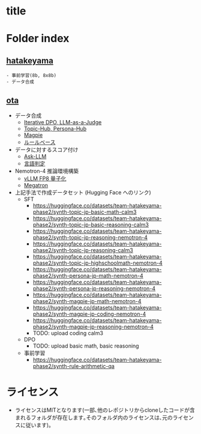 
# title


# Folder index
## [hatakeyama](hatakeyama)
    - 事前学習(8b, 8x8b)
    - データ合成

## [ota](ota)
- データ合成
  - [Iterative DPO, LLM-as-a-Judge](ota/iterative-dpo)
  - [Topic-Hub, Persona-Hub](ota/topic-hub)
  - [Magpie](ota/magpie)
  - [ルールベース](ota/rule-based)
- データに対するスコア付け
  - [Ask-LLM](ota/ask-llm)
  - [言語判定](ota/lang-identifier)
- Nemotron-4 推論環境構築
  - [vLLM FP8 量子化](ota/nemotron-vllm-fp8)
  - [Megatron](ota/nemotron-megatron)
- 上記手法で作成データセット (Hugging Face へのリンク)
  - SFT
    - https://huggingface.co/datasets/team-hatakeyama-phase2/synth-topic-jp-basic-math-calm3
    - https://huggingface.co/datasets/team-hatakeyama-phase2/synth-topic-jp-basic-reasoning-calm3
    - https://huggingface.co/datasets/team-hatakeyama-phase2/synth-topic-jp-reasoning-nemotron-4
    - https://huggingface.co/datasets/team-hatakeyama-phase2/synth-topic-jp-reasoning-calm3
    - https://huggingface.co/datasets/team-hatakeyama-phase2/synth-topic-jp-highschoolmath-nemotron-4
    - https://huggingface.co/datasets/team-hatakeyama-phase2/synth-persona-jp-math-nemotron-4
    - https://huggingface.co/datasets/team-hatakeyama-phase2/synth-persona-jp-reasoning-nemotron-4
    - https://huggingface.co/datasets/team-hatakeyama-phase2/synth-magpie-jp-math-nemotron-4
    - https://huggingface.co/datasets/team-hatakeyama-phase2/synth-magpie-jp-coding-nemotron-4
    - https://huggingface.co/datasets/team-hatakeyama-phase2/synth-magpie-jp-reasoning-nemotron-4
    - TODO: upload coding calm3
  - DPO
    - TODO: upload basic math, basic reasoning
  - 事前学習
    - https://huggingface.co/datasets/team-hatakeyama-phase2/synth-rule-arithmetic-qa

# ライセンス
- ライセンスはMITとなります(一部､他のレポジトリからcloneしたコードが含まれるフォルダが存在します｡そのフォルダ内のライセンスは､元のライセンスに従います)｡